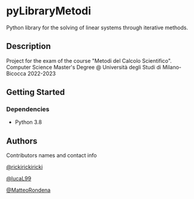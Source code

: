 # pyLibraryMetodi

Python library for the solving of linear systems through iterative methods.

## Description

Project for the exam of the course "Metodi del Calcolo Scientifico".
Computer Science Master's Degree @ Università degli Studi di Milano-Bicocca 2022-2023

## Getting Started

### Dependencies

* Python 3.8

## Authors

Contributors names and contact info

[@rickirickiricki](https://github.com/rickirickiricki)

[@lucaL99](https://github.com/lucaL99)

[@MatteoRondena](https://github.com/MatteoRondena)
